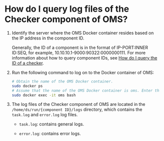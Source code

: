 # How do I query log files of the Checker component of OMS?

1. Identify the server where the OMS Docker container resides based on the IP address in the component ID.

   Generally, the ID of a component is in the format of IP-PORT:INNER ID:SEQ, for example, 10.10.10.1-9000:90322:0000000111. For more information about how to query component IDs, see [How do I query the ID of a checker](../3.full-faq/1.how-to-find-full-task-id.md).

2. Run the following command to log on to the Docker container of OMS:

   ```bash
   # Obtain the name of the OMS Docker container.
   sudo docker ps
   # Assume that the name of the OMS Docker container is oms. Enter the Docker container.
   sudo docker exec -it oms bash
   ```

3. The log files of the Checker component of OMS are located in the `/home/ds/run/{component ID}/logs` directory, which contains the `task.log` and `error.log` log files.

   * `task.log`: contains general logs.

   * `error.log`: contains error logs.
